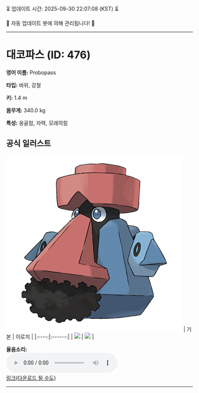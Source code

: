 
⏳ 업데이트 시간: 2025-09-30 22:07:08 (KST) ⏳

🤖 자동 업데이트 봇에 의해 관리됩니다! 🤖

---

# 대코파스 (ID: 476)
**영어 이름:** Probopass

**타입:** 바위, 강철

**키:** 1.4 m

**몸무게:** 340.0 kg

**특성:** 옹골참, 자력, 모래의힘

## 공식 일러스트
![](https://raw.githubusercontent.com/PokeAPI/sprites/master/sprites/pokemon/other/official-artwork/476.png)
| 기본 | 이로치 |
|:----:|:------:|
| <img src="http://play.pokemonshowdown.com/sprites/ani/probopass.gif" width="200"> | <img src="http://play.pokemonshowdown.com/sprites/ani-shiny/probopass.gif" width="200"> |

**울음소리:**<br><audio controls src="https://raw.githubusercontent.com/PokeAPI/cries/main/cries/pokemon/latest/476.ogg"></audio><br> [링크(다운로드 될 수도)](https://raw.githubusercontent.com/PokeAPI/cries/main/cries/pokemon/latest/476.ogg)


---
